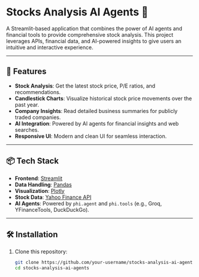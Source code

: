 # Stocks Analysis AI Agents 🌟

A Streamlit-based application that combines the power of AI agents and financial tools to provide comprehensive stock analysis. This project leverages APIs, financial data, and AI-powered insights to give users an intuitive and interactive experience.

---

## 🚀 Features

- **Stock Analysis**: Get the latest stock price, P/E ratios, and recommendations.
- **Candlestick Charts**: Visualize historical stock price movements over the past year.
- **Company Insights**: Read detailed business summaries for publicly traded companies.
- **AI Integration**: Powered by AI agents for financial insights and web searches.
- **Responsive UI**: Modern and clean UI for seamless interaction.

---

## 📦 Tech Stack

- **Frontend**: [Streamlit](https://streamlit.io/)
- **Data Handling**: [Pandas](https://pandas.pydata.org/)
- **Visualization**: [Plotly](https://plotly.com/)
- **Stock Data**: [Yahoo Finance API](https://github.com/ranaroussi/yfinance)
- **AI Agents**: Powered by `phi.agent` and `phi.tools` (e.g., Groq, YFinanceTools, DuckDuckGo).

---

## 🛠️ Installation

1. Clone this repository:
   ```bash
   git clone https://github.com/your-username/stocks-analysis-ai-agents.git
   cd stocks-analysis-ai-agents
